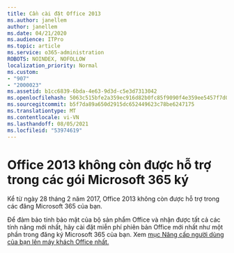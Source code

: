 ```yaml
---
title: Cần cài đặt Office 2013
ms.author: janellem
author: janellem
ms.date: 04/21/2020
ms.audience: ITPro
ms.topic: article
ms.service: o365-administration
ROBOTS: NOINDEX, NOFOLLOW
localization_priority: Normal
ms.custom:
- "907"
- "2000023"
ms.assetid: b1cc6839-6bda-4e63-9d3d-c5e3d7313042
ms.openlocfilehash: 5063c515bfe2a359ec916d82b0fc85f9090f4e359ee5457f7d007693b71f7a06
ms.sourcegitcommit: b5f7da89a650d2915dc652449623c78be6247175
ms.translationtype: MT
ms.contentlocale: vi-VN
ms.lasthandoff: 08/05/2021
ms.locfileid: "53974619"
---
```

# <a name="office-2013-is-no-longer-supported-in-microsoft-365-subscriptions"></a>Office 2013 không còn được hỗ trợ trong các gói Microsoft 365 ký

Kể từ ngày 28 tháng 2 năm 2017, Office 2013 không còn được hỗ trợ trong các đăng Microsoft 365 của bạn.
  
Để đảm bảo tính bảo mật của bộ sản phẩm Office và nhận được tất cả các tính năng mới nhất, hãy cài đặt miễn phí phiên bản Office mới nhất như một phần trong đăng ký Microsoft 365 của bạn. Xem [mục Nâng cấp người dùng của bạn lên máy khách Office nhất.](https://docs.microsoft.com/microsoft-365/admin/setup/upgrade-users-to-latest-office-client)
  